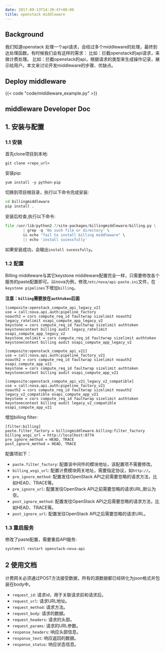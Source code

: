 ```yaml
---
date: 2017-09-13T14:39:47+08:00
title: openstack middleware
---
```


## Background

我们知道openstack 处理一个api请求，会经过多个middleware的处理，最终到达处理函数。有时候我们会有这样的需求：
比如：拦截openstack的api请求，来做计费处理。
比如：拦截openstack的api，根据请求的类型来生成操作记录，展示给用户。本文来讨论开发middleware的步骤、优缺点。

## Deploy middleware

{{< code "code/middleware_example.py" >}}

## middleware Developer Doc

## 1. 安装与配置

### 1.1 安装

首先clone项目到本地:

```
git clone <repo_url>
```

安装pip:

```
yum install -y python-pip
```

切换到项目根目录，执行以下命令完成安装:

```sh
cd billingmiddleware
pip install .
```

安装后检查,执行以下命令:

```python
file /usr/lib/python2.7/site-packages/billingmiddleware/billing.py \
        | grep -q 'No such file or directory' \
        && echo "fail to install billing middleware" \
        || echo 'install sucessfully'
```
如果安装成功，会输出`install sucessfully`。


### 1.2 配置

Billing middleware与其它keystone middleware配置完全一样，只需要修改各个服务的paste配置即可。以nova为例，修改`/etc/nova/api-paste.ini`文件，在`keystone pipelines`下增加`billing`。

**注意：`billing`需要放在`authtoken`后面**

```
[composite:openstack_compute_api_legacy_v2]
use = call:nova.api.auth:pipeline_factory
noauth2 = cors compute_req_id faultwrap sizelimit noauth2 legacy_ratelimit osapi_compute_app_legacy_v2
keystone = cors compute_req_id faultwrap sizelimit authtoken keystonecontext billing audit legacy_ratelimit osapi_compute_app_legacy_v2
keystone_nolimit = cors compute_req_id faultwrap sizelimit authtoken keystonecontext billing audit osapi_compute_app_legacy_v2

[composite:openstack_compute_api_v21]
use = call:nova.api.auth:pipeline_factory_v21
noauth2 = cors compute_req_id faultwrap sizelimit noauth2 osapi_compute_app_v21
keystone = cors compute_req_id faultwrap sizelimit authtoken keystonecontext billing audit osapi_compute_app_v21

[composite:openstack_compute_api_v21_legacy_v2_compatible]
use = call:nova.api.auth:pipeline_factory_v21
noauth2 = cors compute_req_id faultwrap sizelimit noauth2 legacy_v2_compatible osapi_compute_app_v21
keystone = cors compute_req_id faultwrap sizelimit authtoken keystonecontext billing audit legacy_v2_compatible osapi_compute_app_v21
```

增加billing filter:

```
[filter:billing]
paste.filter_factory = billingmiddleware.billing:filter_factory
billing_wsgi_url = http://localhost:8774
pre_ignore_method = HEAD, TRACE
post_ignore_method = HEAD, TRACE
```

配置项如下：

* `paste.filter_factory`: 配置该中间件的模块地址，该配置项不需要修改。
* `billing_wsgi_url`: 配置计费模块网关地址，需要指定协议，如`http://`。
* `pre_ignore_method`: 配置发往OpenStack API之前需要忽略的请求方法，比如HEAD、TRACE等。
* `pre_ignore_url`: 配置发往OpenStack API之前需要忽略的请求URL,默认为空。
* `post_ignore_method`: 配置发往OpenStack API之后需要忽略的请求方法，比如HEAD、TRACE等。
* `post_ignore_url`: 配置发往OpenStack API之后需要忽略的请求URL。

### 1.3 重启服务

修改了paste配置，需要重启API服务:

```
systemctl restart openstack-nova-api
```

## 2 使用文档

计费网关必须通过POST方法接受数据，所有的源数据都已经转化为json格式并包装在body中。

* `request_id`: 请求id，用于关联请求前和请求后。
* `request_url`: 请求URL地址。
* `request_method`: 请求方法。
* `request_body`: 请求的数据。
* `request_headers`: 请求的头部。
* `request_params`: 请求的URL参数。
* `response_headers`: 响应头部信息。
* `response_text`: 响应返回的数据。
* `response_status`: 响应状态信息。

